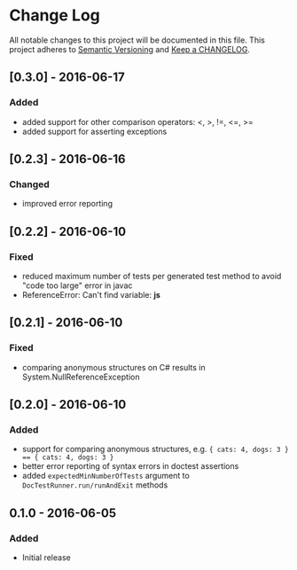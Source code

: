 # Change Log
All notable changes to this project will be documented in this file.
This project adheres to [Semantic Versioning](http://semver.org/) and
[Keep a CHANGELOG](http://keepachangelog.com/).

## [0.3.0] - 2016-06-17
### Added
- added support for other comparison operators: <, >, !=, <=, >=
- added support for asserting exceptions

## [0.2.3] - 2016-06-16
### Changed
- improved error reporting

## [0.2.2] - 2016-06-10
### Fixed
- reduced maximum number of tests per generated test method to avoid "code too large" error in javac
- ReferenceError: Can't find variable: __js__

## [0.2.1] - 2016-06-10
### Fixed
- comparing anonymous structures on C# results in System.NullReferenceException

## [0.2.0] - 2016-06-10
### Added
- support for comparing anonymous structures, e.g. `{ cats: 4, dogs: 3 } == { cats: 4, dogs: 3 }`
- better error reporting of syntax errors in doctest assertions
- added `expectedMinNumberOfTests` argument to `DocTestRunner.run/runAndExit` methods

## 0.1.0 - 2016-06-05
### Added
- Initial release
